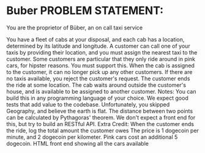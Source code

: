 # Buber PROBLEM STATEMENT:

You are the proprietor of Büber, an on call taxi service

You have a fleet of cabs at your disposal, and each cab has a location, determined by its latitude and longitude.
A customer can call one of your taxis by providing their location, and you must assign the nearest taxi to the customer.
Some customers are particular that they only ride around in pink cars, for hipster reasons. You must support this.
When the cab is assigned to the customer, it can no longer pick up any other customers.
If there are no taxis available, you reject the customer's request.
The customer ends the ride at some location. The cab waits around outside the customer's house, and is available to be assigned to another customer.
Notes:
You can build this in any programming language of your choice.
We expect good tests that add value to the codebase.
Unfortunately, you skipped Geography, and believe the earth is flat. The distance between two points can be calculated by Pythagoras' theorem.
We don't expect a front end for this, but try to build an RESTful API.
Extra Credit:
When the customer ends the ride, log the total amount the customer owes
The price is 1 dogecoin per minute, and 2 dogecoin per kilometer. Pink cars cost an additional 5 dogecoin.
HTML front end showing all the cars available



